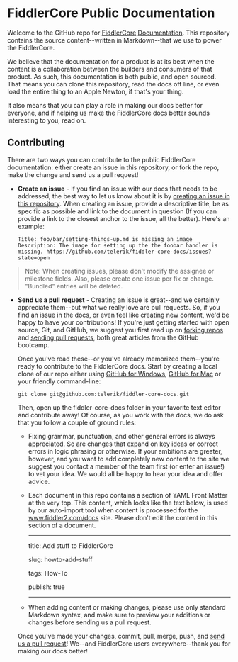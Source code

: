 <h1>
<a name="fiddler-core-public-documentation" class="anchor" href="#fiddler-core-public-documentation"><span class="mini-icon mini-icon-link"></span></a>FiddlerCore Public Documentation</h1>

<p>Welcome to the GitHub repo for <a href="http://www.telerik.com/fiddler/fiddlercore">FiddlerCore</a> <a href="https://docs.telerik.com/fiddler-core">Documentation</a>. This repository contains the source content--written in Markdown--that we use to power the FiddlerCore. 

<p>We believe that the documentation for a product is at its best when the content is a collaboration between the builders and consumers of that product. As such, this documentation is both public, and open sourced. That means you can clone this repository, read the docs off line, or even load the entire thing to an Apple Newton, if that's your thing.</p>

<p>It also means that you can play a role in making our docs better for everyone, and if helping us make the FiddlerCore docs better sounds interesting to you, read on.</p>

<h2>
<a name="contributing" class="anchor" href="#contributing"><span class="mini-icon mini-icon-link"></span></a>Contributing</h2>

<p>There are two ways you can contribute to the public FiddlerCore documentation: either create an issue in this repository, or fork the repo, make the change and send us a pull request!</p>

<ul>
<li>
<p><strong>Create an issue</strong> - If you find an issue with our docs that needs to be addressed, the best way to let us know about it is by <a href="https://github.com/telerik/fiddler-core-docs/issues?state=open">creating an issue in this repository</a>. When creating an issue, provide a descriptive title, be as specific as possible and link to the document in question (If you can provide a link to the closest anchor to the issue, all the better). Here's an example:</p>

<pre><code>Title: foo/bar/setting-things-up.md is missing an image
Description: The image for setting up the the foobar handler is missing. https://github.com/telerik/fiddler-core-docs/issues?state=open
</code></pre>
</li>
</ul><blockquote>
<p>Note: When creating issues, please don't modify the assignee or milestone fields. Also, please create one issue per fix or change. "Bundled" entries will be deleted.</p>
</blockquote>

<ul>
<li>
<p><strong>Send us a pull request</strong> - Creating an issue is great--and we certainly appreciate them--but what we really love are pull requests. So, if you find an issue in the docs, or even feel like creating new content, we'd be happy to have your contributions! If you're just getting started with open source, Git, and GitHub, we suggest you first read up on <a href="https://help.github.com/articles/fork-a-repo">forking repos</a> and <a href="https://help.github.com/articles/using-pull-requests">sending pull requests</a>, both great articles from the GitHub bootcamp.  </p>

<p>Once you've read these--or you've already memorized them--you're ready to contribute to the FiddlerCore docs. Start by creating a local clone of our repo either using <a href="http://windows.github.com/">GitHub for Windows</a>, <a href="http://mac.github.com/">GitHub for Mac</a> or your friendly command-line:</p>

<pre><code>git clone git@github.com:telerik/fiddler-core-docs.git
</code></pre>

<p>Then, open up the fiddler-core-docs folder in your favorite text editor and contribute away! Of course, as you work with the docs, we do ask that you follow a couple of ground rules:</p>

<ul>
<li>Fixing grammar, punctuation, and other general errors is always appreciated. So are changes that expand on key ideas or correct errors in logic phrasing or otherwise. If your ambitions are greater, however, and you want to add completely new content to the site we suggest you contact a member of the team first (or enter an issue!) to vet your idea. We would all be happy to hear your idea and offer advice.</li>
<li>
<p>Each document in this repo contains a section of YAML Front Matter at the very top. This content, which looks like the text below, is used by our auto-import tool when content is processed for the <a href="http://www.fiddler2.com/docs">www.fiddler2.com/docs</a> site. Please don't edit the content in this section of a document.</p>

<hr>
<p>title: Add stuff to FiddlerCore</p>

<p>slug: howto-add-stuff</p>

<p>tags: How-To</p>

<p>publish: true</p>

<hr>
</li>
<li><p>When adding content or making changes, please use only standard Markdown syntax, and make sure to preview your additions or changes before sending us a pull request. </p></li>
</ul>
<p>Once you've made your changes, commit, pull, merge, push, and <a href="https://help.github.com/articles/using-pull-requests">send us a pull request</a>! We--and FiddlerCore users everywhere--thank you for making our docs better! </p>
</li>
</ul></article>
